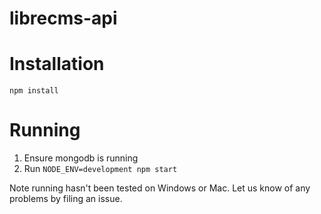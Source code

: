 librecms-api
============

# Installation
```
npm install
```

# Running
1. Ensure mongodb is running
2. Run
  ``` NODE_ENV=development npm start ```

Note running hasn't been tested on Windows or Mac. Let us know of any problems by filing an issue.

